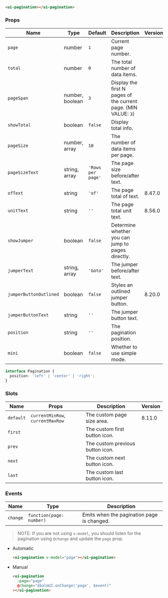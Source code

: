 ```html
<ui-pagination></ui-pagination>
```

### Props

| Name                   | Type            | Default           | Description                                                     | Version |
| ---------------------- | --------------- | ----------------- | --------------------------------------------------------------- | ------- |
| `page`                 | number          | `1`               | Current page number.                                            |         |
| `total`                | number          | `0`               | The total number of data items.                                 |         |
| `pageSpan`             | number, boolean | `3`               | Display the first N pages of the current page. (MIN VALUE: `3`) |         |
| `showTotal`            | boolean         | `false`           | Display total info.                                             |         |
| `pageSize`             | number, array   | `10`              | The number of data items per page.                              |         |
| `pageSizeText`         | string, array   | `'Rows per page'` | The page size before/after text.                                |         |
| `ofText`               | string          | `'of'`            | The page total of text.                                         | 8.47.0  |
| `unitText`             | string          | `''`              | The page total unit text.                                       | 8.56.0  |
| `showJumper`           | boolean         | `false`           | Determine whether you can jump to pages directly.               |         |
| `jumperText`           | string, array   | `'Goto'`          | The jumper before/after text.                                   |         |
| `jumperButtonOutlined` | boolean         | `false`           | Styles an outlined jumper button.                               | 8.20.0  |
| `jumperButtonText`     | string          | `''`              | The jumper button text.                                         |         |
| `position`             | string          | `''`              | The pagination position.                                        |         |
| `mini`                 | boolean         | `false`           | Whether to use simple mode.                                     |         |

```ts
interface Pagination {
  position: 'left' | 'center' | 'right';
}
```

### Slots

| Name      | Props                            | Description                      | Version |
| --------- | -------------------------------- | -------------------------------- | ------- |
| `default` | `currentMinRow`, `currentMaxRow` | The custom page size area.       | 8.11.0  |
| `first`   |                                  | The custom first button icon.    |         |
| `prev`    |                                  | The custom previous button icon. |         |
| `next`    |                                  | The custom next button icon.     |         |
| `last`    |                                  | The custom last button icon.     |         |

### Events

| Name     | Type                     | Description                                |
| -------- | ------------------------ | ------------------------------------------ |
| `change` | `function(page: number)` | Emits when the pagination page is changed. |

> NOTE: If you are not using `v-model`, you should listen for the pagination using `@change` and update the `page` prop.

- Automatic

  ```html
  <ui-pagination v-model="page"></ui-pagination>
  ```

- Manual

  ```html
  <ui-pagination
    :page="page"
    @change="$balmUI.onChange('page', $event)"
  ></ui-pagination>
  ```
